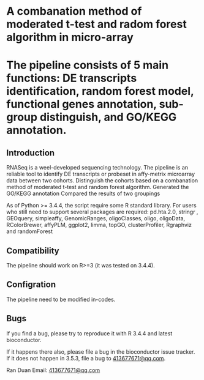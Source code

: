 # A combanation method of moderated t-test and radom forest algorithm in micro-array

# The pipeline consists of 5 main functions: DE transcripts identification, random forest model, functional genes annotation, sub-group distinguish, and GO/KEGG annotation.

Introduction
-------------

RNASeq is a weel-developed sequencing technology. The pipeline is an reliable tool to identify DE transcripts or probeset in affy-metrix microarray data between two cohorts.
Distinguish the cohorts based on a combanation method of moderated t-test and random forest algorithm.
Generated the GO/KEGG annotation
Compared the results of two groupings



As of Python >= 3.4.4, the script require some R standard library. For users who still need to support several packages are required: 
pd.hta.2.0, stringr , GEOquery, simpleaffy, GenomicRanges, oligoClasses, oligo, oligoData, RColorBrewer, affyPLM, ggplot2, limma, topGO, clusterProfiler, Rgraphviz and randomForest


Compatibility
-------------

The pipeline should work on R>=3 (it was tested on 3.4.4).


Configration
------------

The pipeline need to be modified in-codes.
                
Bugs
----

If you find a bug, please try to reproduce it with R 3.4.4 and latest bioconductor.

If it happens there also, please file a bug in the bioconductor issue tracker.
If it does not happen in 3.5.3, file a bug to 413677671@qq.com.


Ran Duan
Email: 413677671@qq.com
